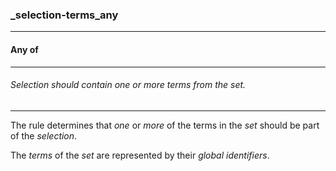 ### _selection-terms_any

------

#### Any of

------

###### Selection should contain one or more terms from the set.

------

The rule determines that *one* or *more* of the terms in the *set* should be part of the *selection*.

The *terms* of the *set* are represented by their *global identifiers*.
